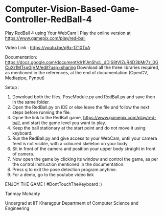 # Computer-Vision-Based-Game-Controller-RedBall-4
Play RedBall 4 using Your WebCam !
Play the online version at https://www.gamepix.com/play/red-ball

Video Link : https://youtu.be/qBx-1Z10TxA

Documentation: https://docs.google.com/document/d/1fJmShcL_dDjS8tVIZuR4D3bMr7z_0GCuXr1MTspGjVM/edit?usp=sharing
Download all the three libraries required, as mentioned in the references, at the end of documentation (OpenCV, Mediapipe, Pynput)

Setup :
1. Download both the files, PoseModule.py and RedBall.py and save then in the same folder.
2. Open the RedBall.py on IDE or else leave the file and follow the next steps before running the file.
3. Opne the link to the RedBall game, https://www.gamepix.com/play/red-ball, and start the game level you want to play.
4. Keep the ball stationary at the start point and do not move it using keyboard.
5. Run the RedBall.py and give access to your WebCam, until your camera feed is not visible, with a coloured skeleton on your body
6. Sit in front of the camera and position your upper body straight in front of camera.
7. Now open the game by clicking its window and control the game, as per the control instruction mentioned in the documentation
8. Press q to exit the pose detection program anytime.
9. For a demo, go to the youtube video link

ENJOY THE GAME !
#DontTouchTheKeyboard :)


Tanmay Mohanty

Undergrad at IIT Kharagpur
Department of Computer Science and Engineering
